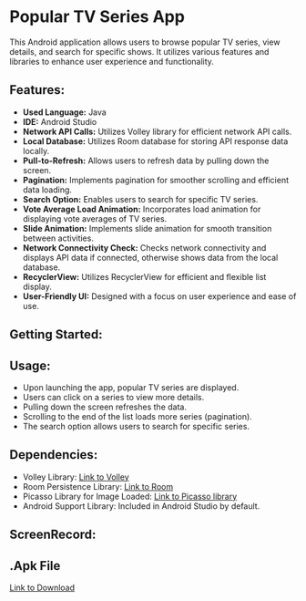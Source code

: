 # Popular TV Series App

This Android application allows users to browse popular TV series, view details, and search for specific shows. It utilizes various features and libraries to enhance user experience and functionality.

## Features:

- **Used Language:** Java
- **IDE:** Android Studio
- **Network API Calls:** Utilizes Volley library for efficient network API calls.
- **Local Database:** Utilizes Room database for storing API response data locally.
- **Pull-to-Refresh:** Allows users to refresh data by pulling down the screen.
- **Pagination:** Implements pagination for smoother scrolling and efficient data loading.
- **Search Option:** Enables users to search for specific TV series.
- **Vote Average Load Animation:** Incorporates load animation for displaying vote averages of TV series.
- **Slide Animation:** Implements slide animation for smooth transition between activities.
- **Network Connectivity Check:** Checks network connectivity and displays API data if connected, otherwise shows data from the local database.
- **RecyclerView:** Utilizes RecyclerView for efficient and flexible list display.
- **User-Friendly UI:** Designed with a focus on user experience and ease of use.


## Getting Started:


## Usage:

- Upon launching the app, popular TV series are displayed.
- Users can click on a series to view more details.
- Pulling down the screen refreshes the data.
- Scrolling to the end of the list loads more series (pagination).
- The search option allows users to search for specific series.

## Dependencies:

- Volley Library: [Link to Volley](https://github.com/google/volley)
- Room Persistence Library: [Link to Room](https://developer.android.com/topic/libraries/architecture/room](https://developer.android.com/topic/libraries/architecture/room))
- Picasso Library for Image Loaded: [Link to Picasso library](https://github.com/square/picasso?tab=readme-ov-file#download)
- Android Support Library: Included in Android Studio by default.

## ScreenRecord:


## .Apk File
[Link to Download](https://github.com/Shivu1126/Popular-Tv-Series/blob/master/popular-tv-series.apk)
